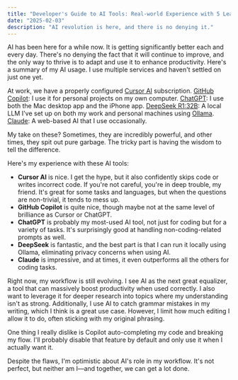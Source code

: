 ```yaml
---
title: "Developer's Guide to AI Tools: Real-world Experience with 5 Leading Platforms"
date: "2025-02-03"
description: "AI revolution is here, and there is no denying it."
---
```


AI has been here for a while now. It is getting significantly better each and every day. There's no denying the fact that it will continue to improve, and the only way to thrive is to adapt and use it to enhance productivity. Here's a summary of my AI usage. I use multiple services and haven't settled on just one yet.

At work, we have a properly configured [Cursor AI](https://cursor.sh/) subscription.
[GitHub Copilot](https://github.com/features/copilot): I use it for personal projects on my own computer.
[ChatGPT](https://openai.com/chatgpt): I use both the Mac desktop app and the iPhone app.
[DeepSeek R1:32B](https://www.deepseek.com/): A local LLM I've set up on both my work and personal machines using [Ollama](https://ollama.ai/).
[Claude](https://claude.ai/): A web-based AI that I use occasionally.

My take on these? Sometimes, they are incredibly powerful, and other times, they spit out pure garbage. The tricky part is having the wisdom to tell the difference.

Here's my experience with these AI tools:

- **Cursor AI** is nice. I get the hype, but it also confidently skips code or writes incorrect code. If you're not careful, you're in deep trouble, my friend. It's great for some tasks and languages, but when the questions are non-trivial, it tends to mess up.
- **GitHub Copilot** is quite nice, though maybe not at the same level of brilliance as Cursor or ChatGPT.
- **ChatGPT** is probably my most-used AI tool, not just for coding but for a variety of tasks. It's surprisingly good at handling non-coding-related prompts as well.
- **DeepSeek** is fantastic, and the best part is that I can run it locally using Ollama, eliminating privacy concerns when using AI.
- **Claude** is impressive, and at times, it even outperforms all the others for coding tasks.

Right now, my workflow is still evolving. I see AI as the next great equalizer, a tool that can massively boost productivity when used correctly. I also want to leverage it for deeper research into topics where my understanding isn't as strong. Additionally, I use AI to catch grammar mistakes in my writing, which I think is a great use case. However, I limit how much editing I allow it to do, often sticking with my original phrasing.

One thing I really dislike is Copilot auto-completing my code and breaking my flow. I'll probably disable that feature by default and only use it when I actually want it.

Despite the flaws, I'm optimistic about AI's role in my workflow. It's not perfect, but neither am I—and together, we can get a lot done.


